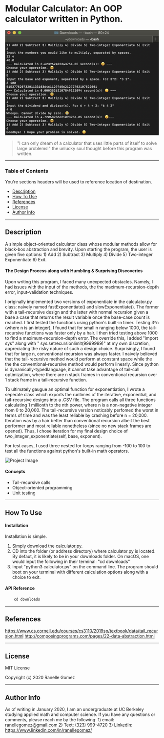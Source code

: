 # Modular Calculator: An OOP calculator written in Python.

![Project Image](calculator_interface.png)

> "I can only dream of a calculator that uses little parts of itself to solve large problems!" the unlucky soul thought before this program was written.   

---

### Table of Contents
You're sections headers will be used to reference location of destination.

- [Description](#description)
- [How To Use](#how-to-use)
- [References](#references)
- [License](#license)
- [Author Info](#author-info)

---

## Description

A simple object-oriented calculator class whose modular methods allow for black-box abstraction and brevity. Upon starting the program, the user is given five options: 1) Add 2) Subtract 3) Multiply 4) Divide 5) Two-integer Exponentiate 6) Exit.

#### The Design Process along with Humbling & Surprising Discoveries 

Upon writing this program, I faced many unexpected obstacles. Namely, I had issues with the input of the methods, the the maximum-recursion-depth error, input-validation techniques. 

I originally implemented two versions of exponentiate in the calculator.py class: naively named fastExponentiate() and slowExponentiate(). The former with a tail-recursive design and the latter with normal recursion given a base a case that returns the result variable once the base-case count is reached. I first tested the functions using python's built-in timer. Testing 3^n (where n is an integer), I found that for small n ranging below 1000, the tail-recursive functions was faster only by a hair. I then tried testing above 1000 to find a maximum-recursion-depth error. The override this, I added "import sys" along with " sys.setrecursionlimit(9999999)" at my own discretion, appreciating the risky nature of such a design choice. Surprisingly, I found that for large n, conventional recursion was always faster. I naively believed that the tail-recursive method would perform at constant space while the the the conventional-recursive method would perform linearly. Since python is dynamically-typedlanguage, it cannot take advantage of tail-call optimization, where there are n stack frames in conventional recursion over 1 stack frame in a tail-recursive function. 

To ultimately gaugue an optimal function for exponentiation, I wrote a seperate class which exports the runtimes of the iterative, exponential, and tail-recursive designs into a .CSV file. The program calls all three functions calculating 1 millionth to the nth power, where n is a non-negative integer from 0 to 20,000. The tail-recursive version noticably perfomed the worst in terms of time and was the least reliable by crashing before n = 20,000. Iteration was by a hair better than conventional recursion albeit the best performer and most reliable nonetheless (since no new stack frames are opened). Thus, I chose iteration for my final design choice of two_integer_exponentiate(self, base, exponent).

For test cases, I used three nested for-loops ranging from -100 to 100 to test all the functions against python's built-in math operators. 

![Project Image](runtime_benchmark_chart.svg)

#### Concepts

- Tail-recursive calls
- Object-oriented programming
- Unit testing


---

## How To Use

#### Installation
Installation is simple. 
1) Simply download the calculator.py. 
2) CD into the folder (or address directory) where calculator.py is located. By defaut, it is likely to be in your downloads folder. On macOS, one would input the following in their terminal: "cd downloads" 
3) Input "python3 calculator.py" on the command line. The program should boot on your terminal with different calculation options along with a choice to exit. 



#### API Reference

```html
    cd downloads
```

---

## References
https://www.cs.cornell.edu/courses/cs3110/2019sp/textbook/data/tail_recursion.html
http://composingprograms.com/pages/22-data-abstraction.html


---

## License

MIT License

Copyright (c) 2020 Ranelle Gomez


---

## Author Info

As of writing in January 2020, I am an undergraduate at UC Berkeley studying applied math and computer science. If you have any questions or comments, please reach me by the following: 1) email: ranellegomez@gmail.com 2) Text: (323) 999-4720 3)
LinkedIn: https://www.linkedin.com/in/ranellegomez/

